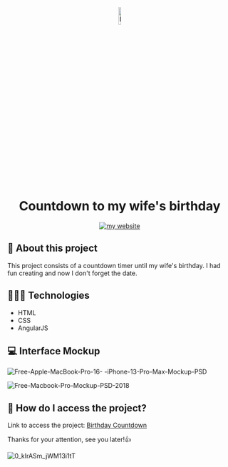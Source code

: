 <div align="center">
  <img src="https://user-images.githubusercontent.com/59785233/158879268-effc6041-8594-4b35-b0f4-cbd238abd917.png" alt="Logo Ifood" style="width: 10%"  />
  <h1> Countdown to my wife's birthday </h1>
<a href="https://luizcamargo.dev" target="blank"><img src="https://img.shields.io/badge/Get%20to%20know%20me%20better-My%20Website-purple" alt="my website"/></a>
</div>  

## 🚀 About this project

This project consists of a countdown timer until my wife's birthday. I had fun creating and now I don't forget the date.

## 🧑🏻‍💻 Technologies 

<ul>
  <li> HTML </li> 
  <li> CSS </li>
  <li> AngularJS </li> 
</ul>

## 💻 Interface Mockup 
![Free-Apple-MacBook-Pro-16- -iPhone-13-Pro-Max-Mockup-PSD](https://user-images.githubusercontent.com/59785233/158880338-a7eb401c-1d1e-4129-8652-522d2c10b717.jpg)

![Free-Macbook-Pro-Mockup-PSD-2018](https://user-images.githubusercontent.com/59785233/158880355-6bf8ecd7-cae1-45d9-b830-7cc911a8b6ec.jpg)

## 🤔 How do I access the project?

Link to access the project: <a href="https://luizcamargo99.github.io/birthday-countdown/" taret="blank"> Birthday Countdown </a>

Thanks for your attention, see you later!👍

![0_kIrASm_jWM13i1tT](https://user-images.githubusercontent.com/59785233/158848140-54053c36-b11c-4afd-b96b-fe76f663ebb7.gif)
